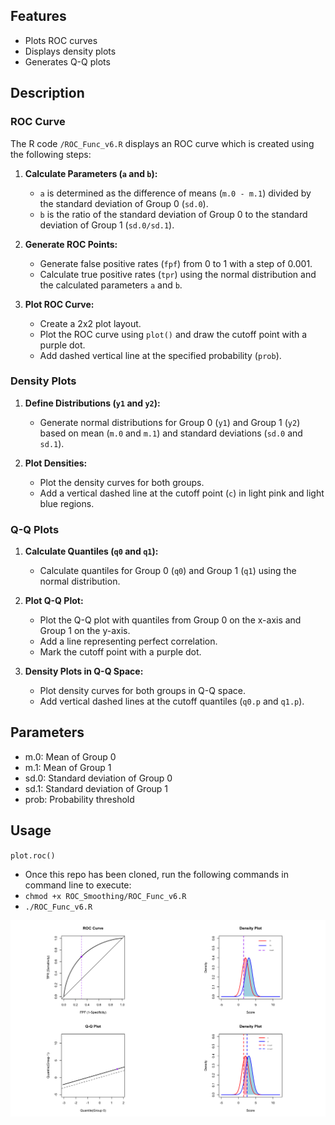## Features
- Plots ROC curves
- Displays density plots
- Generates Q-Q plots

## Description

### ROC Curve
The R code `/ROC_Func_v6.R` displays an ROC curve which is created using the following steps:

1. **Calculate Parameters (`a` and `b`):**
   - `a` is determined as the difference of means (`m.0 - m.1`) divided by the standard deviation of Group 0 (`sd.0`).
   - `b` is the ratio of the standard deviation of Group 0 to the standard deviation of Group 1 (`sd.0/sd.1`).

2. **Generate ROC Points:**
   - Generate false positive rates (`fpf`) from 0 to 1 with a step of 0.001.
   - Calculate true positive rates (`tpr`) using the normal distribution and the calculated parameters `a` and `b`.

3. **Plot ROC Curve:**
   - Create a 2x2 plot layout.
   - Plot the ROC curve using `plot()` and draw the cutoff point with a purple dot.
   - Add dashed vertical line at the specified probability (`prob`).

### Density Plots
1. **Define Distributions (`y1` and `y2`):**
   - Generate normal distributions for Group 0 (`y1`) and Group 1 (`y2`) based on mean (`m.0` and `m.1`) and standard deviations (`sd.0` and `sd.1`).

2. **Plot Densities:**
   - Plot the density curves for both groups.
   - Add a vertical dashed line at the cutoff point (`c`) in light pink and light blue regions.

### Q-Q Plots
1. **Calculate Quantiles (`q0` and `q1`):**
   - Calculate quantiles for Group 0 (`q0`) and Group 1 (`q1`) using the normal distribution.

2. **Plot Q-Q Plot:**
   - Plot the Q-Q plot with quantiles from Group 0 on the x-axis and Group 1 on the y-axis.
   - Add a line representing perfect correlation.
   - Mark the cutoff point with a purple dot.

3. **Density Plots in Q-Q Space:**
   - Plot density curves for both groups in Q-Q space.
   - Add vertical dashed lines at the cutoff quantiles (`q0.p` and `q1.p`).

## Parameters 
- m.0: Mean of Group 0
- m.1: Mean of Group 1
- sd.0: Standard deviation of Group 0
- sd.1: Standard deviation of Group 1
- prob: Probability threshold

## Usage
`plot.roc()`
* Once this repo has been cloned, run the following commands in command line to execute:
* `chmod +x ROC_Smoothing/ROC_Func_v6.R` 
* `./ROC_Func_v6.R` 

![Sim Image](sim.png)


